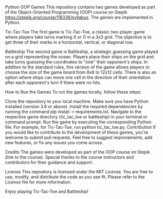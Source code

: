 Python OOP Games
This repository contains two games developed as part of the Object-Oriented Programming (OOP) course on Stepik https://stepik.org/course/116336/syllabus. The games are implemented in Python.

Tic-Tac-Toe
The first game is Tic-Tac-Toe, a classic two-player game where players take turns marking X or O in a 3x3 grid. The objective is to get three of their marks in a horizontal, vertical, or diagonal row.

Battleship
The second game is Battleship, a strategic guessing game played on a grid representing the ocean. Players place their ships on the grid and take turns guessing the coordinates to "sink" their opponent's ships. In addition to the standard rules, this version of the game allows players to choose the size of the game board from 8x8 to 12x12 cells. There is also an option where ships can move one cell in the direction of their orientation after each opponent's turn if there were no hits.

How to Run the Games
To run the games locally, follow these steps:

Clone the repository to your local machine.
Make sure you have Python installed (version 3.6 or above).
Install the required dependencies by running the command pip install -r requirements.txt.
Navigate to the respective game directory (tic_tac_toe or battleship) in your terminal or command prompt.
Run the game by executing the corresponding Python file. For example, for Tic-Tac-Toe, run python tic_tac_toe.py.
Contribution
If you would like to contribute to the development of these games, you're welcome to submit pull requests. Feel free to suggest improvements, add new features, or fix any issues you come across.

Credits
The games were developed as part of the OOP course on Stepik (link to the course). Special thanks to the course instructors and contributors for their guidance and support.

License
This repository is licensed under the MIT License. You are free to use, modify, and distribute the code as you see fit. Please refer to the License file for more information.

Enjoy playing Tic-Tac-Toe and Battleship!
